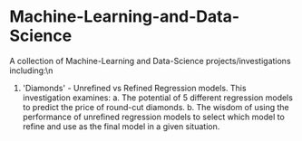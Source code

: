 # Machine-Learning-and-Data-Science
A collection of Machine-Learning and Data-Science projects/investigations including:\n

1. 'Diamonds' - Unrefined vs Refined Regression models.
This investigation examines:
a. The potential of 5 different regression models to predict the price of round-cut diamonds.
b. The wisdom of using the performance of unrefined regression models to select which model to refine and use as the final model in a given situation.
